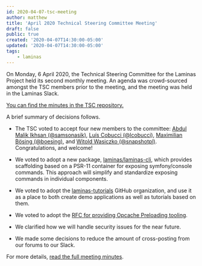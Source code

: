 ```yaml
---
id: 2020-04-07-tsc-meeting
author: matthew
title: 'April 2020 Technical Steering Committee Meeting'
draft: false
public: true
created: '2020-04-07T14:30:00-05:00'
updated: '2020-04-07T14:30:00-05:00'
tags:
    - laminas
---
```


On Monday, 6 April 2020, the Technical Steering Committee for the Laminas
Project held its second monthly meeting. An agenda was crowd-sourced amongst the
TSC members prior to the meeting, and the meeting was held in the Laminas Slack.

[You can find the minutes in the TSC repository.](https://github.com/laminas/technical-steering-committee/blob/master/meetings/minutes/2020-04-06-TSC-Minutes.md)

A brief summary of decisions follows.

<!--- EXTENDED -->

- The TSC voted to accept four new members to the committee:
  [Abdul Malik Ikhsan (@samsonasik)](https://github.com/samsonasik),
  [Luís Cobucci (@lcobucci)](https://github.com/lcobucci),
  [Maximilian Bösing (@boesing)](https://github.com/boesing), and
  [Witold Wasiczko (@snapshotpl)](https://github.com/snapshotpl).
  Congratulations, and welcome!

- We voted to adopt a new package, [laminas/laminas-cli](https://github.com/laminas/laminas-cli),
  which provides scaffolding based on a PSR-11 container for exposing
  symfony/console commands.  This approach will simplify and standardize
  exposing commands in individual components.

- We voted to adopt the [laminas-tutorials](https://github.com/laminas-tutorials)
  GitHub organization, and use it as a place to both create demo applications as
  well as tutorials based on them.

- We voted to adopt the [RFC for providing Opcache Preloading tooling](https://discourse.laminas.dev/t/rfc-opache-preloading-for-mezzio-and-mvc/1442).

- We clarified how we will handle security issues for the near future.

- We made some decisions to reduce the amount of cross-posting from our forums
  to our Slack.

For more details, [read the full meeting minutes](https://github.com/laminas/technical-steering-committee/blob/master/meetings/minutes/2020-04-06-TSC-Minutes.md).
